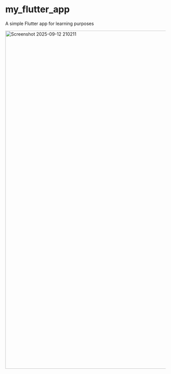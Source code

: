 # my_flutter_app
A simple Flutter app for learning purposes

<img width="752" height="1060" alt="Screenshot 2025-09-12 210211" src="https://github.com/user-attachments/assets/c467029b-1441-4d4a-a35c-af98611f0673" />
